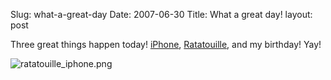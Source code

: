Slug: what-a-great-day
Date: 2007-06-30
Title: What a great day!
layout: post

Three great things happen today! [iPhone](http://www.apple.com/iphone/), [Ratatouille](http://disney.go.com/disneypictures/ratatouille/), and my birthday! Yay!

<img alt="ratatouille_iphone.png" class="at-xid-6a010534988cd3970b0120a5b3684a970c" src="http://steveivy.typepad.com/.a/6a010534988cd3970b0120a5b3684a970c-pi" />
